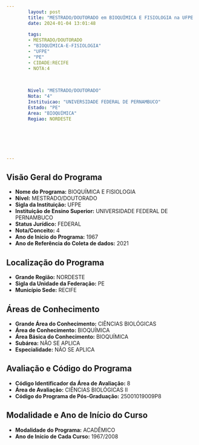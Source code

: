 ```yaml
---
        layout: post
        title: "MESTRADO/DOUTORADO em BIOQUÍMICA E FISIOLOGIA na UFPE  "
        date: 2024-01-04 13:01:48
     
        tags:
        - MESTRADO/DOUTORADO
        - "BIOQUÍMICA-E-FISIOLOGIA"
        - "UFPE"
        - "PE"
        - CIDADE:RECIFE
        - NOTA:4
        
       

        Nivel: "MESTRADO/DOUTORADO"
        Nota: "4"
        Instituicao: "UNIVERSIDADE FEDERAL DE PERNAMBUCO"
        Estado: "PE"
        Area: "BIOQUÍMICA"
        Regiao: NORDESTE
        
        
        
        
        
        
---
```

## Visão Geral do Programa
- **Nome do Programa:** BIOQUÍMICA E FISIOLOGIA
- **Nível:** MESTRADO/DOUTORADO
- **Sigla da Instituição:** UFPE
- **Instituição de Ensino Superior:** UNIVERSIDADE FEDERAL DE PERNAMBUCO
- **Status Jurídico:** FEDERAL
- **Nota/Conceito:** 4
- **Ano de Início do Programa:** 1967
- **Ano de Referência do Coleta de dados:** 2021

## Localização do Programa
- **Grande Região:** NORDESTE
- **Sigla da Unidade da Federação:** PE
- **Município Sede:** RECIFE

## Áreas de Conhecimento
- **Grande Área do Conhecimento:** CIÊNCIAS BIOLÓGICAS
- **Área de Conhecimento:** BIOQUÍMICA
- **Área Básica do Conhecimento:** BIOQUÍMICA
- **Subárea:** NÃO SE APLICA
- **Especialidade:** NÃO SE APLICA

## Avaliação e Código do Programa
- **Código Identificador da Área de Avaliação:** 8
- **Área de Avaliação:** CIÊNCIAS BIOLÓGICAS II
- **Código do Programa de Pós-Graduação:** 25001019009P8


## Modalidade e Ano de Início do Curso
- **Modalidade do Programa:** ACADÊMICO
- **Ano de Início de Cada Curso:** 1967/2008
